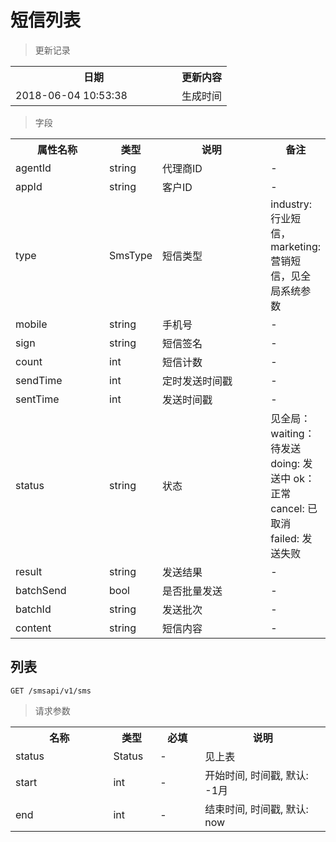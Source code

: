 # 短信列表

> 更新记录

<table>
    <tr>
        <th style="width:250px;">日期</th>
        <th>更新内容</th>
    </tr>
    <tr>
        <td>2018-06-04 10:53:38</td>
        <td>生成时间</td>
    </tr>
</table>

> 字段

<table>
    <tr>
        <th style="width:150px;">属性名称</th>
        <th style="width:60px;">类型</th>
        <th style="width:200px;">说明</th>
        <th>备注</th>
    </tr>
    <tr>
        <td>agentId</td>
        <td>string</td>
        <td>代理商ID</td>
        <td>-</td>
    </tr>
    <tr>
        <td>appId</td>
        <td>string</td>
        <td>客户ID</td>
        <td>-</td>
    </tr>
    <tr>
        <td>type</td>
        <td>SmsType</td>
        <td>短信类型</td>
        <td>industry: 行业短信，marketing: 营销短信，见全局系统参数</td>
    </tr>
    <tr>
        <td>mobile</td>
        <td>string</td>
        <td>手机号</td>
        <td>-</td>
    </tr>
    <tr>
        <td>sign</td>
        <td>string</td>
        <td>短信签名</td>
        <td>-</td>
    </tr>
    <tr>
        <td>count</td>
        <td>int</td>
        <td>短信计数</td>
        <td>-</td>
    </tr>
    <tr>
        <td>sendTime</td>
        <td>int</td>
        <td>定时发送时间戳</td>
        <td>-</td>
    </tr>
    <tr>
        <td>sentTime</td>
        <td>int</td>
        <td>发送时间戳</td>
        <td>-</td>
    </tr>    
    <tr>
        <td>status</td>
        <td>string</td>
        <td>状态</td>
        <td>见全局： waiting：待发送 doing: 发送中 ok：正常 cancel: 已取消 failed: 发送失败</td>
    </tr>
    <tr>
        <td>result</td>
        <td>string</td>
        <td>发送结果</td>
        <td>-</td>
    </tr>
    <tr>
        <td>batchSend</td>
        <td>bool</td>
        <td>是否批量发送</td>
        <td>-</td>
    </tr>
    <tr>
        <td>batchId</td>
        <td>string</td>
        <td>发送批次</td>
        <td>-</td>
    </tr>
    <tr>
        <td>content</td>
        <td>string</td>
        <td>短信内容</td>
        <td>-</td>
    </tr>
</table>

## 列表

```
GET /smsapi/v1/sms
```

>请求参数
<table>
    <tr>
        <th style="width:150px;">名称</th>
        <th style="width:60px;">类型</th>
        <th style="width:60px;">必填</th>
        <th style="width:200px;">说明</th>
    </tr>
    <tr>
        <td>status</td>
        <td>Status</td>
        <td>-</td>
        <td>见上表</td>
    </tr>
    <tr>
        <td>start</td>
        <td>int</td>
        <td>-</td>
        <td>开始时间, 时间戳, 默认: -1月</td>
    </tr>
    <tr>
        <td>end</td>
        <td>int</td>
        <td>-</td>
        <td>结束时间, 时间戳, 默认: now</td>
    </tr>
</table>
